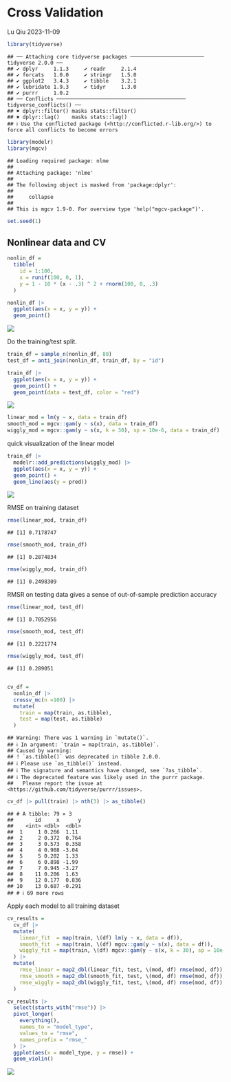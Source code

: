 Cross Validation
================
Lu Qiu
2023-11-09

``` r
library(tidyverse)
```

    ## ── Attaching core tidyverse packages ──────────────────────── tidyverse 2.0.0 ──
    ## ✔ dplyr     1.1.3     ✔ readr     2.1.4
    ## ✔ forcats   1.0.0     ✔ stringr   1.5.0
    ## ✔ ggplot2   3.4.3     ✔ tibble    3.2.1
    ## ✔ lubridate 1.9.3     ✔ tidyr     1.3.0
    ## ✔ purrr     1.0.2     
    ## ── Conflicts ────────────────────────────────────────── tidyverse_conflicts() ──
    ## ✖ dplyr::filter() masks stats::filter()
    ## ✖ dplyr::lag()    masks stats::lag()
    ## ℹ Use the conflicted package (<http://conflicted.r-lib.org/>) to force all conflicts to become errors

``` r
library(modelr)
library(mgcv)
```

    ## Loading required package: nlme
    ## 
    ## Attaching package: 'nlme'
    ## 
    ## The following object is masked from 'package:dplyr':
    ## 
    ##     collapse
    ## 
    ## This is mgcv 1.9-0. For overview type 'help("mgcv-package")'.

``` r
set.seed(1)
```

## Nonlinear data and CV

``` r
nonlin_df = 
  tibble(
    id = 1:100,
    x = runif(100, 0, 1),
    y = 1 - 10 * (x - .3) ^ 2 + rnorm(100, 0, .3)
  )

nonlin_df |> 
  ggplot(aes(x = x, y = y)) + 
  geom_point()
```

![](cross_validation_files/figure-gfm/unnamed-chunk-2-1.png)<!-- -->

Do the training/test split.

``` r
train_df = sample_n(nonlin_df, 80)
test_df = anti_join(nonlin_df, train_df, by = "id")
```

``` r
train_df |>
  ggplot(aes(x = x, y = y)) +
  geom_point() +
  geom_point(data = test_df, color = "red")
```

![](cross_validation_files/figure-gfm/unnamed-chunk-4-1.png)<!-- -->

``` r
linear_mod = lm(y ~ x, data = train_df)
smooth_mod = mgcv::gam(y ~ s(x), data = train_df)
wiggly_mod = mgcv::gam(y ~ s(x, k = 30), sp = 10e-6, data = train_df)
```

quick visualization of the linear model

``` r
train_df |>
  modelr::add_predictions(wiggly_mod) |>
  ggplot(aes(x = x, y = y)) +
  geom_point() +
  geom_line(aes(y = pred))
```

![](cross_validation_files/figure-gfm/unnamed-chunk-6-1.png)<!-- -->

RMSE on training dataset

``` r
rmse(linear_mod, train_df)
```

    ## [1] 0.7178747

``` r
rmse(smooth_mod, train_df)
```

    ## [1] 0.2874834

``` r
rmse(wiggly_mod, train_df)
```

    ## [1] 0.2498309

RMSR on testing data gives a sense of out-of-sample prediction accuracy

``` r
rmse(linear_mod, test_df)
```

    ## [1] 0.7052956

``` r
rmse(smooth_mod, test_df)
```

    ## [1] 0.2221774

``` r
rmse(wiggly_mod, test_df)
```

    ## [1] 0.289051

## 

``` r
cv_df =
  nonlin_df |>
  crossv_mc(n =100) |>
  mutate(
    train = map(train, as.tibble),
    test = map(test, as.tibble)
  )
```

    ## Warning: There was 1 warning in `mutate()`.
    ## ℹ In argument: `train = map(train, as.tibble)`.
    ## Caused by warning:
    ## ! `as.tibble()` was deprecated in tibble 2.0.0.
    ## ℹ Please use `as_tibble()` instead.
    ## ℹ The signature and semantics have changed, see `?as_tibble`.
    ## ℹ The deprecated feature was likely used in the purrr package.
    ##   Please report the issue at <https://github.com/tidyverse/purrr/issues>.

``` r
cv_df |> pull(train) |> nth(3) |> as_tibble()
```

    ## # A tibble: 79 × 3
    ##       id     x      y
    ##    <int> <dbl>  <dbl>
    ##  1     1 0.266  1.11 
    ##  2     2 0.372  0.764
    ##  3     3 0.573  0.358
    ##  4     4 0.908 -3.04 
    ##  5     5 0.202  1.33 
    ##  6     6 0.898 -1.99 
    ##  7     7 0.945 -3.27 
    ##  8    11 0.206  1.63 
    ##  9    12 0.177  0.836
    ## 10    13 0.687 -0.291
    ## # ℹ 69 more rows

Apply each model to all training dataset

``` r
cv_results = 
  cv_df |> 
  mutate(
    linear_fit  = map(train, \(df) lm(y ~ x, data = df)),
    smooth_fit  = map(train, \(df) mgcv::gam(y ~ s(x), data = df)),
    wiggly_fit = map(train, \(df) mgcv::gam(y ~ s(x, k = 30), sp = 10e-6, data = df))
  ) |>
  mutate(
    rmse_linear = map2_dbl(linear_fit, test, \(mod, df) rmse(mod, df)),
    rmse_smooth = map2_dbl(smooth_fit, test, \(mod, df) rmse(mod, df)),
    rmse_wiggly = map2_dbl(wiggly_fit, test, \(mod, df) rmse(mod, df))
  )
```

``` r
cv_results |>
  select(starts_with("rmse")) |>
  pivot_longer(
    everything(),
    names_to = "model_type",
    values_to = "rmse",
    names_prefix = "rmse_"
  ) |>
  ggplot(aes(x = model_type, y = rmse)) + 
  geom_violin()
```

![](cross_validation_files/figure-gfm/unnamed-chunk-12-1.png)<!-- -->
